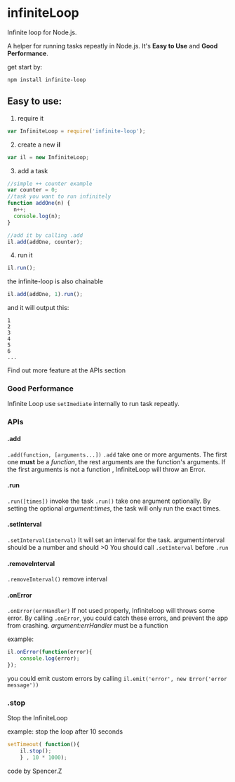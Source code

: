 infiniteLoop
============

Infinite loop for Node.js.

A helper for running tasks repeatly in Node.js. It's **Easy to Use** and **Good Performance**.

get start by:

```
npm install infinite-loop
```

## Easy to use:

1. require it

```javascript
var InfiniteLoop = require('infinite-loop');
```

2. create a new **il**

```javascript
var il = new InfiniteLoop;
```

3. add a task

```javascript
//simple ++ counter example
var counter = 0;
//task you want to run infinitely
function addOne(n) {
  n++;
  console.log(n);
}

//add it by calling .add
il.add(addOne, counter);
```

4. run it

```javascript
il.run();
```

the infinite-loop is also chainable

```javascript
il.add(addOne, 1).run();
```
and it will output this:

```
1
2
3
4
5
6
...
```

Find out more feature at the APIs section

### Good Performance

Infinite Loop use `setImediate` internally to run task repeatly.

### APIs

#### .add
`.add(function, [arguments...])`
`.add` take one or more arguments.
The first one **must** be a *function*, the rest arguments are the function's arguments.
If the first arguments is not a function , InfiniteLoop will throw an Error.

#### .run
`.run([times])`
invoke the task
`.run()` take one argument optionally. By setting the optional *argument:times*, the task will only run the exact times.

#### .setInterval
`.setInterval(interval)`
It will set an interval for the task.
argument:interval should be a number and should >0
You should call `.setInterval` before `.run`

#### .removeInterval
`.removeInterval()`
remove interval

#### .onError
`.onError(errHandler)`
If not used properly, Infiniteloop will throws some error. By calling `.onError`, you could catch these errors, and prevent the app from crashing.
*argument:errHandler* must be a function

example:
```javascript
il.onError(function(error){
    console.log(error);
});
```

you could emit custom errors by calling `il.emit('error', new Error('error message'))`

### .stop
Stop the InfiniteLoop

example: stop the loop after 10 seconds
```javascript
setTimeout( function(){
    il.stop();
    } , 10 * 1000);
```



code by Spencer.Z

